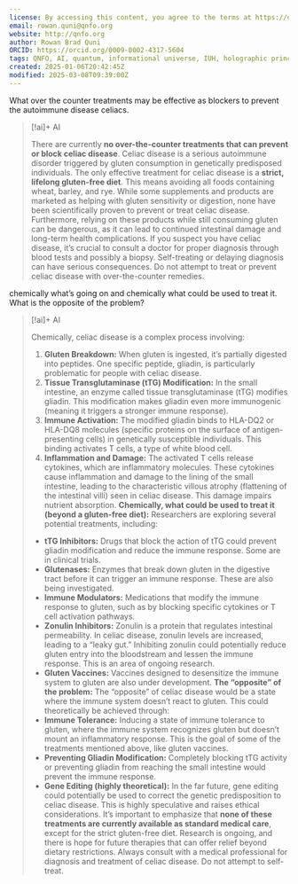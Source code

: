```yaml
---
license: By accessing this content, you agree to the terms at https://qnfo.org/LICENSE
email: rowan.quni@qnfo.org
website: http://qnfo.org
author: Rowan Brad Quni
ORCID: https://orcid.org/0009-0002-4317-5604
tags: QNFO, AI, quantum, informational universe, IUH, holographic principle
created: 2025-01-06T20:42:45Z
modified: 2025-03-08T09:39:00Z
---
```


What over the counter treatments may be effective as blockers to prevent the autoimmune disease celiacs.

> [!ai]+ AI
>
> There are currently **no over-the-counter treatments that can prevent or block celiac disease**. Celiac disease is a serious autoimmune disorder triggered by gluten consumption in genetically predisposed individuals.
> The only effective treatment for celiac disease is a **strict, lifelong gluten-free diet**. This means avoiding all foods containing wheat, barley, and rye.
> While some supplements and products are marketed as helping with gluten sensitivity or digestion, none have been scientifically proven to prevent or treat celiac disease. Furthermore, relying on these products while still consuming gluten can be dangerous, as it can lead to continued intestinal damage and long-term health complications.
> If you suspect you have celiac disease, it’s crucial to consult a doctor for proper diagnosis through blood tests and possibly a biopsy. Self-treating or delaying diagnosis can have serious consequences. Do not attempt to treat or prevent celiac disease with over-the-counter remedies.

chemically what’s going on and chemically what could be used to treat it. What is the opposite of the problem?

> [!ai]+ AI
>
> Chemically, celiac disease is a complex process involving:
> 1. **Gluten Breakdown:** When gluten is ingested, it’s partially digested into peptides. One specific peptide, gliadin, is particularly problematic for people with celiac disease.
> 2. **Tissue Transglutaminase (tTG) Modification:** In the small intestine, an enzyme called tissue transglutaminase (tTG) modifies gliadin. This modification makes gliadin even more immunogenic (meaning it triggers a stronger immune response).
> 3. **Immune Activation:** The modified gliadin binds to HLA-DQ2 or HLA-DQ8 molecules (specific proteins on the surface of antigen-presenting cells) in genetically susceptible individuals. This binding activates T cells, a type of white blood cell.
> 4. **Inflammation and Damage:** The activated T cells release cytokines, which are inflammatory molecules. These cytokines cause inflammation and damage to the lining of the small intestine, leading to the characteristic villous atrophy (flattening of the intestinal villi) seen in celiac disease. This damage impairs nutrient absorption.
> **Chemically, what could be used to treat it (beyond a gluten-free diet):**
> Researchers are exploring several potential treatments, including:
> - **tTG Inhibitors:** Drugs that block the action of tTG could prevent gliadin modification and reduce the immune response. Some are in clinical trials.
> - **Glutenases:** Enzymes that break down gluten in the digestive tract before it can trigger an immune response. These are also being investigated.
> - **Immune Modulators:** Medications that modify the immune response to gluten, such as by blocking specific cytokines or T cell activation pathways.
> - **Zonulin Inhibitors:** Zonulin is a protein that regulates intestinal permeability. In celiac disease, zonulin levels are increased, leading to a “leaky gut.” Inhibiting zonulin could potentially reduce gluten entry into the bloodstream and lessen the immune response. This is an area of ongoing research.
> - **Gluten Vaccines:** Vaccines designed to desensitize the immune system to gluten are also under development.
> **The “opposite” of the problem:**
> The “opposite” of celiac disease would be a state where the immune system doesn’t react to gluten. This could theoretically be achieved through:
> - **Immune Tolerance:** Inducing a state of immune tolerance to gluten, where the immune system recognizes gluten but doesn’t mount an inflammatory response. This is the goal of some of the treatments mentioned above, like gluten vaccines.
> - **Preventing Gliadin Modification:** Completely blocking tTG activity or preventing gliadin from reaching the small intestine would prevent the immune response.
> - **Gene Editing (highly theoretical):** In the far future, gene editing could potentially be used to correct the genetic predisposition to celiac disease. This is highly speculative and raises ethical considerations.
> It’s important to emphasize that **none of these treatments are currently available as standard medical care**, except for the strict gluten-free diet. Research is ongoing, and there is hope for future therapies that can offer relief beyond dietary restrictions. Always consult with a medical professional for diagnosis and treatment of celiac disease. Do not attempt to self-treat.
